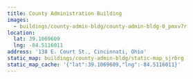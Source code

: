 ```yaml
---
title: County Administration Building
images:
  - buildings/county-admin-bldg/county-admin-bldg-0_pmxv7r
location:
  lat: 39.1069609
  lng: -84.5116011
address: '138 E. Court St., Cincinnati, Ohio'
static_map: buildings/county-admin-bldg/static-map_sjrbrg
static_map_cache: '{"lat":39.1069609,"lng":-84.5116011}'
---
```

